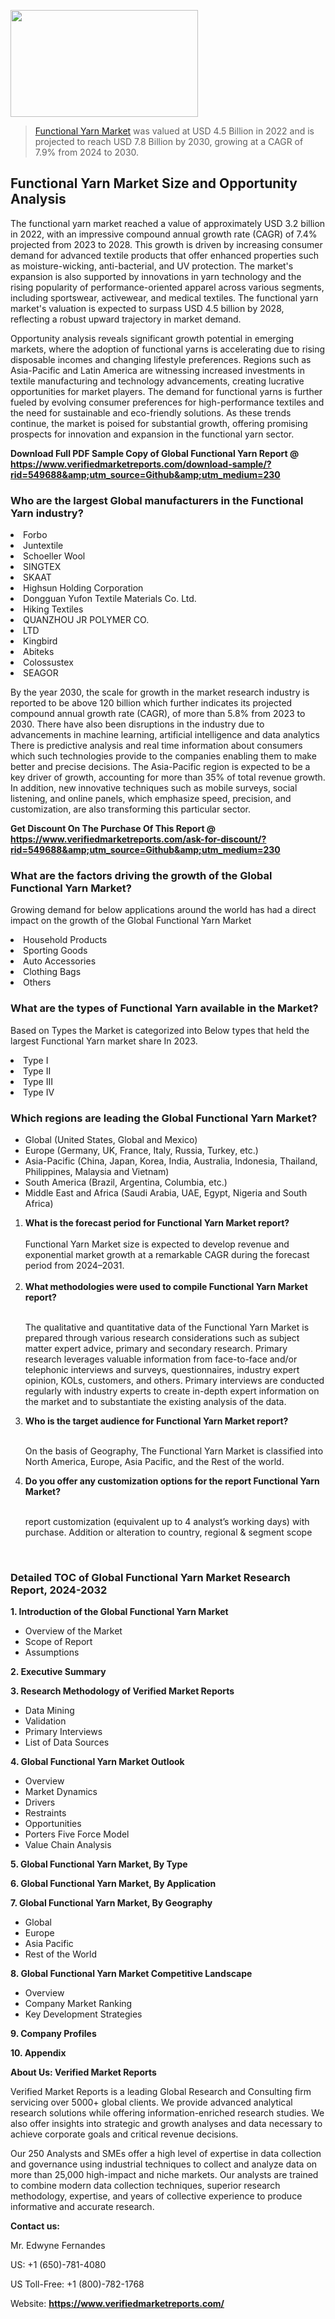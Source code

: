 <img src="https://ffe5etoiles.com/wp-content/uploads/2024/12/MST1-300x171.png" alt="" width="300" height="171" class="alignnone size-medium wp-image-20088" /><blockquote><p><p><a href="https://www.verifiedmarketreports.com/download-sample/?rid=549688&utm_source=Github&utm_medium=230" target="_blank">Functional Yarn Market</a> was valued at USD 4.5 Billion in 2022 and is projected to reach USD 7.8 Billion by 2030, growing at a CAGR of 7.9% from 2024 to 2030.</p></blockquote><p><h2>Functional Yarn Market Size and Opportunity Analysis</h2><p>The functional yarn market reached a value of approximately USD 3.2 billion in 2022, with an impressive compound annual growth rate (CAGR) of 7.4% projected from 2023 to 2028. This growth is driven by increasing consumer demand for advanced textile products that offer enhanced properties such as moisture-wicking, anti-bacterial, and UV protection. The market's expansion is also supported by innovations in yarn technology and the rising popularity of performance-oriented apparel across various segments, including sportswear, activewear, and medical textiles. The functional yarn market's valuation is expected to surpass USD 4.5 billion by 2028, reflecting a robust upward trajectory in market demand.</p><p>Opportunity analysis reveals significant growth potential in emerging markets, where the adoption of functional yarns is accelerating due to rising disposable incomes and changing lifestyle preferences. Regions such as Asia-Pacific and Latin America are witnessing increased investments in textile manufacturing and technology advancements, creating lucrative opportunities for market players. The demand for functional yarns is further fueled by evolving consumer preferences for high-performance textiles and the need for sustainable and eco-friendly solutions. As these trends continue, the market is poised for substantial growth, offering promising prospects for innovation and expansion in the functional yarn sector.</p></p><p class=""><strong>Download Full PDF Sample Copy of Global Functional Yarn Report @ <a href="https://www.verifiedmarketreports.com/download-sample/?rid=549688&amp;utm_source=Github&amp;utm_medium=230" target="_blank">https://www.verifiedmarketreports.com/download-sample/?rid=549688&amp;utm_source=Github&amp;utm_medium=230</a></strong></p><h3 id="" class="">Who are the largest Global manufacturers in the Functional Yarn industry?</h3><p><li>Forbo</li><li> Juntextile</li><li> Schoeller Wool</li><li> SINGTEX</li><li> SKAAT</li><li> Highsun Holding Corporation</li><li> Dongguan Yufon Textile Materials Co. Ltd.</li><li> Hiking Textiles</li><li> QUANZHOU JR POLYMER CO.</li><li>LTD</li><li> Kingbird</li><li> Abiteks</li><li> Colossustex</li><li> SEAGOR</li></p><div class=""><div class="" dir="" data-message-author-role="" data-message-id="" data-message-model-slug=""><div class=""><div class=""><div class=""><div class="" dir="" data-message-author-role="" data-message-id="" data-message-model-slug=""><div class=""><div class=""><p>By the year 2030, the scale for growth in the market research industry is reported to be above 120 billion which further indicates its projected compound annual growth rate (CAGR), of more than 5.8% from 2023 to 2030. There have also been disruptions in the industry due to advancements in machine learning, artificial intelligence and data analytics There is predictive analysis and real time information about consumers which such technologies provide to the companies enabling them to make better and precise decisions. The Asia-Pacific region is expected to be a key driver of growth, accounting for more than 35% of total revenue growth. In addition, new innovative techniques such as mobile surveys, social listening, and online panels, which emphasize speed, precision, and customization, are also transforming this particular sector.</p><p><strong>Get Discount On The Purchase Of This Report @&nbsp; <a href="https://www.verifiedmarketreports.com/ask-for-discount/?rid=549688&amp;utm_source=Github&amp;utm_medium=230" target="_blank">https://www.verifiedmarketreports.com/ask-for-discount/?rid=549688&amp;utm_source=Github&amp;utm_medium=230</a></strong></p></div></div></div></div></div></div></div></div><h3 id="" class="">What are the factors driving the growth of the Global Functional Yarn Market?</h3><p id="" class="">Growing demand for below applications around the world has had a direct impact on the growth of the Global Functional Yarn Market</p><p id="" class=""><li>Household Products</li><li> Sporting Goods</li><li> Auto Accessories</li><li> Clothing Bags</li><li> Others</li></p><h3 id="" class="">What are the types of Functional Yarn available in the Market?</h3><p id="" class="">Based on Types the Market is categorized into Below types that held the largest Functional Yarn market share In 2023.</p><p id="" class=""><li>Type I</li><li> Type II</li><li> Type III</li><li> Type IV</li></p><h3 id="" class="">Which regions are leading the Global Functional Yarn Market?</h3><ul><li>Global (United States, Global and Mexico)</li><li>Europe (Germany, UK, France, Italy, Russia, Turkey, etc.)</li><li>Asia-Pacific (China, Japan, Korea, India, Australia, Indonesia, Thailand, Philippines, Malaysia and Vietnam)</li><li>South America (Brazil, Argentina, Columbia, etc.)</li><li>Middle East and Africa (Saudi Arabia, UAE, Egypt, Nigeria and South Africa)</li></ul><p><ol><li><strong>What is the forecast period for Functional Yarn Market report?<br /></strong><br /><span data-sheets-root="1" data-sheets-value="{&quot;1&quot;:2,&quot;2&quot;:&quot;XXXX size is expected to develop revenue and exponential market growth at a remarkable CAGR during the forecast period from 2024&ndash;2030.&quot;}" data-sheets-userformat="{&quot;2&quot;:12674,&quot;4&quot;:{&quot;1&quot;:2,&quot;2&quot;:16776960},&quot;10&quot;:2,&quot;11&quot;:0,&quot;15&quot;:&quot;Arial&quot;,&quot;16&quot;:12}">Functional Yarn Market size is expected to develop revenue and exponential market growth at a remarkable CAGR during the forecast period from 2024&ndash;2031.</span><br /><br /></li><li><strong>What methodologies were used to compile Functional Yarn Market report?<br /><br /></strong><p>The qualitative and quantitative data of the&nbsp;Functional Yarn Market is prepared through various research considerations such as subject matter expert advice, primary and secondary research. Primary research leverages valuable information from face-to-face and/or telephonic interviews and surveys, questionnaires, industry expert opinion, KOLs, customers, and others. Primary interviews are conducted regularly with industry experts to create in-depth expert information on the market and to substantiate the existing analysis of the data.&nbsp;</p></li><li><strong>Who is the target audience for Functional Yarn Market report?<br /><br /></strong><p>On the basis of Geography, The&nbsp;Functional Yarn Market is classified into North America, Europe, Asia Pacific, and the Rest of the world.</p></li><li><strong>Do you offer any customization options for the report Functional Yarn Market?<br /><br /></strong><p>report customization (equivalent up to 4 analyst&rsquo;s working days) with purchase. Addition or alteration to country, regional &amp; segment scope</p><p>&nbsp;</p></li></ol></p><h3 id="" class="">Detailed TOC of Global Functional Yarn Market Research Report, 2024-2032</h3><p id="" class=""><strong>1. Introduction of the Global Functional Yarn Market</strong></p><ul><li>Overview of the Market</li><li>Scope of Report</li><li>Assumptions</li></ul><p id="" class=""><strong>2. Executive Summary</strong></p><p id="" class=""><strong>3. Research Methodology of&nbsp;Verified Market Reports</strong></p><ul><li>Data Mining</li><li>Validation</li><li>Primary Interviews</li><li>List of Data Sources</li></ul><p id="" class=""><strong>4. Global Functional Yarn Market Outlook</strong></p><ul><li>Overview</li><li>Market Dynamics</li><li>Drivers</li><li>Restraints</li><li>Opportunities</li><li>Porters Five Force Model</li><li>Value Chain Analysis</li></ul><p id="" class=""><strong>5. Global Functional Yarn Market, By&nbsp;Type</strong></p><p id="" class=""><strong>6. Global Functional Yarn Market, By Application</strong></p><p id="" class=""><strong>7. Global Functional Yarn Market, By Geography</strong></p><ul><li>Global</li><li>Europe</li><li>Asia Pacific</li><li>Rest of the World</li></ul><p id="" class=""><strong>8. Global Functional Yarn Market Competitive Landscape</strong></p><ul><li>Overview</li><li>Company Market Ranking</li><li>Key Development Strategies</li></ul><p id="" class=""><strong>9. Company Profiles</strong></p><p id="" class=""><strong>10. Appendix</strong></p><p id="" class=""><strong>About Us: Verified Market Reports</strong></p><p id="" class="">Verified Market Reports is a leading Global Research and Consulting firm servicing over 5000+ global clients. We provide advanced analytical research solutions while offering information-enriched research studies. We also offer insights into strategic and growth analyses and data necessary to achieve corporate goals and critical revenue decisions.</p><p id="" class="">Our 250 Analysts and SMEs offer a high level of expertise in data collection and governance using industrial techniques to collect and analyze data on more than 25,000 high-impact and niche markets. Our analysts are trained to combine modern data collection techniques, superior research methodology, expertise, and years of collective experience to produce informative and accurate research.</p><p id="" class=""><strong>Contact us:</strong></p><p id="" class="">Mr. Edwyne Fernandes</p><p id="" class="">US: +1 (650)-781-4080</p><p id="" class="">US Toll-Free: +1 (800)-782-1768</p><p id="" class="">Website: <a target="" data-test-app-aware-link=""><strong>https://www.verifiedmarketreports.com/</strong></a></p>
